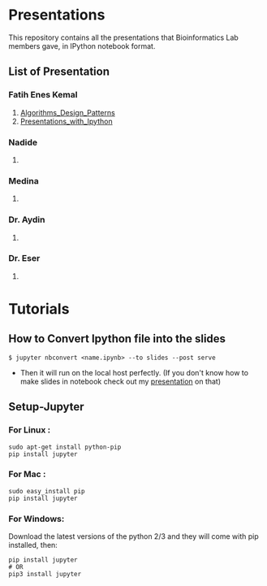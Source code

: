 # Presentations

This repository contains all the presentations that Bioinformatics Lab members gave, in IPython notebook format. 

## List of Presentation

### Fatih Enes Kemal

1. [Algorithms_Design_Patterns](https://github.com/eneskemalergin/Presentations/blob/master/Algorithms_Design_Patterns.ipynb)
2. [Presentations_with_Ipython](https://github.com/eneskemalergin/Presentations/blob/master/Presentations_with_Ipython.ipynb)

### Nadide

1. []()

### Medina 

1. []()
 

### Dr. Aydin

1. []()

### Dr. Eser

1. []()


# Tutorials

## How to Convert Ipython file into the slides

```
$ jupyter nbconvert <name.ipynb> --to slides --post serve
```

- Then it will run on the local host perfectly.  (If you don't know how to make slides in notebook check out my [presentation](https://github.com/eneskemalergin/PersonalPresentations/blob/master/Presentations_with_Ipython.ipynb) on that)

## Setup-Jupyter

### For Linux :
```
sudo apt-get install python-pip
pip install jupyter
```

### For Mac :
```
sudo easy_install pip
pip install jupyter
```

### For Windows:
Download the latest versions of the python 2/3 and they will come with pip installed, then:

```
pip install jupyter 
# OR
pip3 install jupyter
```



